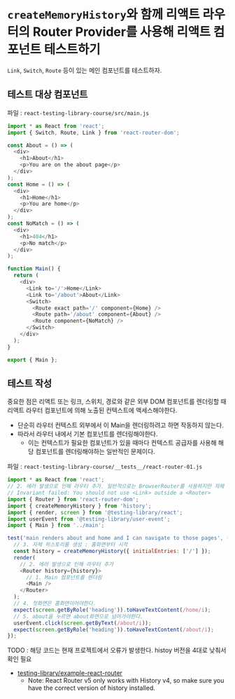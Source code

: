 # `createMemoryHistory`와 함께 리액트 라우터의 Router Provider를 사용해 리액트 컴포넌트 테스트하기

`Link`, `Switch`, `Route` 등이 있는 메인 컴포넌트를 테스트하자.

## 테스트 대상 컴포넌트

파일 : `react-testing-library-course/src/main.js`

```js
import * as React from 'react';
import { Switch, Route, Link } from 'react-router-dom';

const About = () => (
  <div>
    <h1>About</h1>
    <p>You are on the about page</p>
  </div>
);
const Home = () => (
  <div>
    <h1>Home</h1>
    <p>You are home</p>
  </div>
);
const NoMatch = () => (
  <div>
    <h1>404</h1>
    <p>No match</p>
  </div>
);

function Main() {
  return (
    <div>
      <Link to='/'>Home</Link>
      <Link to='/about'>About</Link>
      <Switch>
        <Route exact path='/' component={Home} />
        <Route path='/about' component={About} />
        <Route component={NoMatch} />
      </Switch>
    </div>
  );
}

export { Main };
```

## 테스트 작성

중요한 점은 리액트 또는 링크, 스위치, 경로와 같은 외부 DOM 컴포넌트를 렌더링할 때 리액트 라우터 컴포넌트에 의해 노출된 컨텍스트에 액세스해야한다.

- 단순히 라우터 컨텍스트 외부에서 이 Main을 렌더링하려고 하면 작동하지 않는다.
- 따라서 라우터 내에서 기본 컴포넌트를 렌더링해야한다.
  - 이는 컨텍스트가 필요한 컴포넌트가 있을 때마다 컨텍스트 공급자를 사용해 해당 컴포넌트를 렌더링해야하는 일반적인 문제이다.

파일 : `react-testing-library-course/__tests__/react-router-01.js`

```js
import * as React from 'react';
// 2. 에러 발생으로 인해 라우터 추가. 일반적으로는 BrowserRouter를 사용하지만 자체 히스토리 개체를 제공하지 위해 Router를 사용
// Invariant failed: You should not use <Link> outside a <Router>
import { Router } from 'react-router-dom';
import { createMemoryHistory } from 'history';
import { render, screen } from '@testing-library/react';
import userEvent from '@testing-library/user-event';
import { Main } from '../main';

test('main renders about and home and I can navigate to those pages', () => {
  // 3. 자체 히스토리를 생성 : 홈화면부터 시작
  const history = createMemoryHistory({ initialEntries: ['/'] });
  render(
    // 2. 에러 발생으로 인해 라우터 추가
    <Router history={history}>
      // 1. Main 컴포넌트를 렌더링
      <Main />
    </Router>
  );
  // 4. 첫화면은 홈화면이어야한다.
  expect(screen.getByRole('heading')).toHaveTextContent(/home/i);
  // 5. about을 누르면 about화면으로 넘어가야한다.
  userEvent.click(screen.getByText(/about/i));
  expect(screen.getByRole('heading')).toHaveTextContent(/about/i);
});
```

TODO : 해당 코드는 현재 프로젝트에서 오류가 발생한다. histoy 버전을 4대로 낮춰서 확인 필요

- [testing-library/example-react-router](https://testing-library.com/docs/example-react-router/)
  - Note: React Router v5 only works with History v4, so make sure you have the correct version of history installed.
